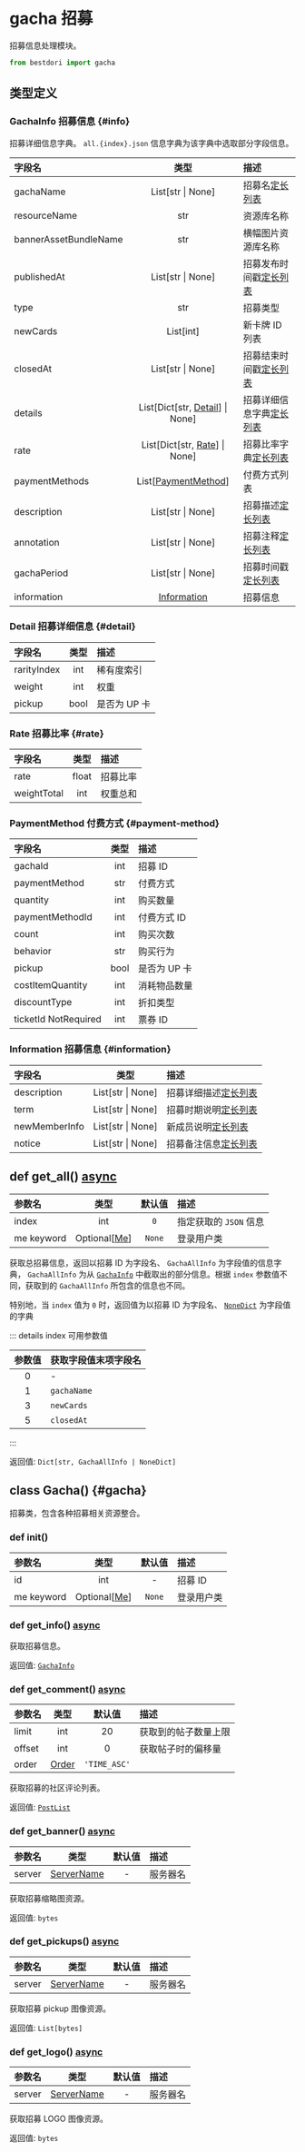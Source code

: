 # gacha 招募

招募信息处理模块。

```python
from bestdori import gacha
```

## 类型定义

### GachaInfo 招募信息 {#info}

招募详细信息字典。 `all.{index}.json` 信息字典为该字典中选取部分字段信息。

| 字段名 | 类型 | 描述 |
|:------|:----:|:-----|
| gachaName | List[str \| None] | 招募名[定长列表](/typing/#fixed-list) |
| resourceName | str | 资源库名称 |
| bannerAssetBundleName | str | 横幅图片资源库名称 |
| publishedAt | List[str \| None] | 招募发布时间戳[定长列表](/typing/#fixed-list) |
| type | str | 招募类型 |
| newCards | List[int] | 新卡牌 ID 列表 |
| closedAt | List[str \| None] | 招募结束时间戳[定长列表](/typing/#fixed-list) |
| details | List[Dict[str, [Detail](./gacha/#detail)] \| None] | 招募详细信息字典[定长列表](/typing/#fixed-list) |
| rate | List[Dict[str, [Rate](./gacha/#rate)] \| None] | 招募比率字典[定长列表](/typing/#fixed-list) |
| paymentMethods | List[[PaymentMethod](./gacha/#payment-method)] | 付费方式列表 |
| description | List[str \| None] | 招募描述[定长列表](/typing/#fixed-list) |
| annotation | List[str \| None] | 招募注释[定长列表](/typing/#fixed-list) |
| gachaPeriod | List[str \| None] | 招募时间戳[定长列表](/typing/#fixed-list) |
| information | [Information](./gacha/#information) | 招募信息 |

### Detail 招募详细信息 {#detail}

| 字段名 | 类型 | 描述 |
|:------|:----:|:-----|
| rarityIndex | int | 稀有度索引 |
| weight | int | 权重 |
| pickup | bool | 是否为 UP 卡 |

### Rate 招募比率 {#rate}

| 字段名 | 类型 | 描述 |
|:------|:----:|:-----|
| rate | float | 招募比率 |
| weightTotal | int | 权重总和 |

### PaymentMethod 付费方式 {#payment-method}

| 字段名 | 类型 | 描述 |
|:------|:----:|:-----|
| gachaId | int | 招募 ID |
| paymentMethod | str | 付费方式 |
| quantity | int | 购买数量 |
| paymentMethodId | int | 付费方式 ID |
| count | int | 购买次数 |
| behavior | str | 购买行为 |
| pickup | bool | 是否为 UP 卡 |
| costItemQuantity | int | 消耗物品数量 |
| discountType | int | 折扣类型 |
| ticketId <Badge type="info">NotRequired</Badge> | int | 票券 ID |

### Information 招募信息 {#information}

| 字段名 | 类型 | 描述 |
|:------|:----:|:-----|
| description | List[str \| None] | 招募详细描述[定长列表](/typing/#fixed-list) |
| term | List[str \| None] | 招募时期说明[定长列表](/typing/#fixed-list) |
| newMemberInfo | List[str \| None] | 新成员说明[定长列表](/typing/#fixed-list) |
| notice | List[str \| None] | 招募备注信息[定长列表](/typing/#fixed-list) |

## def get_all() <Badge type="tip">[async](/fast-start/#async-sync)</Badge>

| 参数名 | 类型 | 默认值 | 描述 |
|:------|:----:|:-----:|:-----|
| index | int | `0` | 指定获取的 `JSON` 信息 |
| me <Badge type="info">keyword</Badge> | Optional[[Me](./user/#me)] | `None` | 登录用户类 |

获取总招募信息，返回以招募 ID 为字段名、 `GachaAllInfo` 为字段值的信息字典， `GachaAllInfo` 为从 [`GachaInfo`](./gacha/#info) 中截取出的部分信息。根据 `index` 参数值不同，获取到的 `GachaAllInfo` 所包含的信息也不同。

特别地，当 `index` 值为 `0` 时，返回值为以招募 ID 为字段名、 [`NoneDict`](/typing/#nonedict) 为字段值的字典

::: details index 可用参数值

| 参数值 | 获取字段值末项字段名 |
|:-----:|:-------------------|
| 0 | - |
| 1 | `gachaName` |
| 3 | `newCards` |
| 5 | `closedAt` |

:::

<Badge type="info">返回值:</Badge> `Dict[str, GachaAllInfo | NoneDict]`

## class Gacha() {#gacha}

招募类，包含各种招募相关资源整合。

### def __init__()

| 参数名 | 类型 | 默认值 | 描述 |
|:------|:----:|:-----:|:-----|
| id | int | - | 招募 ID |
| me <Badge type="info">keyword</Badge> | Optional[[Me](./user/#me)] | `None` | 登录用户类 |

### def get_info() <Badge type="tip">[async](/fast-start/#async-sync)</Badge>

获取招募信息。

<Badge type="info">返回值:</Badge> [`GachaInfo`](./gacha/#info)

### def get_comment() <Badge type="tip">[async](/fast-start/#async-sync)</Badge>

| 参数名 | 类型 | 默认值 | 描述 |
|:------|:----:|:-----:|:-----|
| limit | int | 20 | 获取到的帖子数量上限 |
| offset | int | 0 | 获取帖子时的偏移量 |
| order | [Order](/typing/#order) | `'TIME_ASC'` |

获取招募的社区评论列表。

<Badge type="info">返回值:</Badge> [`PostList`](./post/#list)

### def get_banner() <Badge type="tip">[async](/fast-start/#async-sync)</Badge>

| 参数名 | 类型 | 默认值 | 描述 |
|:------|:----:|:-----:|:-----|
| server | [ServerName](/typing/#server-name) | - | 服务器名 |

获取招募缩略图资源。

<Badge type="info">返回值:</Badge> `bytes`

### def get_pickups() <Badge type="tip">[async](/fast-start/#async-sync)</Badge>

| 参数名 | 类型 | 默认值 | 描述 |
|:------|:----:|:-----:|:-----|
| server | [ServerName](/typing/#server-name) | - | 服务器名 |

获取招募 pickup 图像资源。

<Badge type="info">返回值:</Badge> `List[bytes]`

### def get_logo() <Badge type="tip">[async](/fast-start/#async-sync)</Badge>

| 参数名 | 类型 | 默认值 | 描述 |
|:------|:----:|:-----:|:-----|
| server | [ServerName](/typing/#server-name) | - | 服务器名 |

获取招募 LOGO 图像资源。

<Badge type="info">返回值:</Badge> `bytes`
